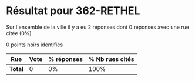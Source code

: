 # Résultat pour 362-RETHEL

Sur l'ensemble de la ville il y a eu 2 réponses dont 0 réponses avec une rue citée (0%)

0 points noirs identifiés

| Rue | Vote | % réponses | % Nb rues cités|
|-----|------|------------|----------------|
| **Total** | 0 | 0% | 100%|
